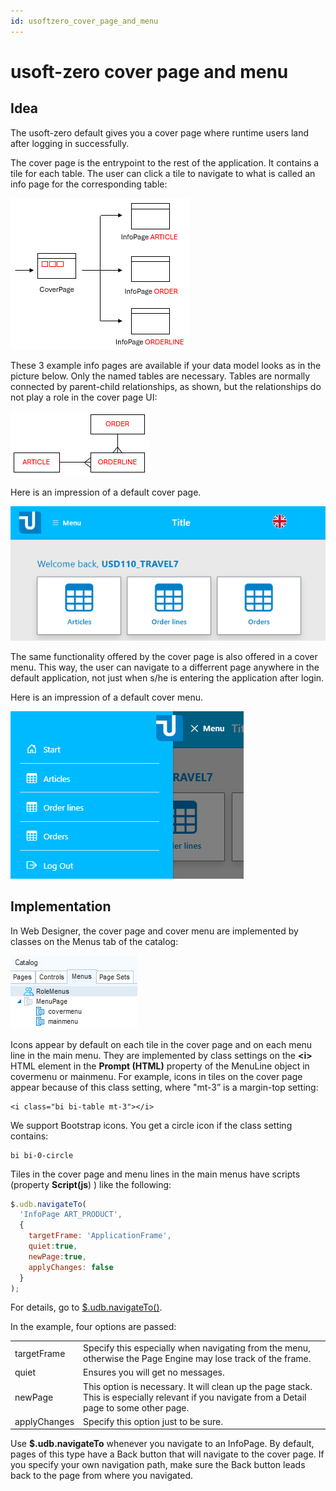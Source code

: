 ```yaml
---
id: usoftzero_cover_page_and_menu
---
```


# usoft-zero cover page and menu

## ​Idea

The usoft-zero default gives you a cover page where runtime users land after logging in successfully.

The cover page is the entrypoint to the rest of the application. It contains a tile for each table. The user can click a tile to navigate to what is called an info page for the corresponding table:

![](./assets/004e2d6e-0ce0-4554-8c98-c14dc7350ba1.png)

These 3 example info pages are available if your data model looks as in the picture below. Only the named tables are necessary. Tables are normally connected by parent-child relationships, as shown, but the relationships do not play a role in the cover page UI:

![](./assets/6ad07434-e74e-4d5b-becd-d3f236cd7320.png)

Here is an impression of a default cover page.

![](./assets/8b23bf7c-95fc-4664-9f75-f9f7e3f186d1.png)

The same functionality offered by the cover page is also offered in a cover menu. This way, the user can navigate to a differrent page anywhere in the default application, not just when s/he is entering the application after login.

Here is an impression of a default cover menu.

![](./assets/8207149a-b114-48f7-a3fb-0b32bbd61994.png)

## Implementation

In Web Designer, the cover page and cover menu are implemented by classes on the Menus tab of the catalog:

![](./assets/d9aa3e20-f286-44ca-ac73-a3f01af31cfb.png)

Icons appear by default on each tile in the cover page and on each menu line in the main menu. They are implemented by class settings on the **\<i>** HTML element in the **Prompt (HTML)** property of the MenuLine object in covermenu or mainmenu. For example, icons in tiles on the cover page appear because of this class setting, where "mt-3” is a margin-top setting:

```language-html
<i class="bi bi-table mt-3"></i>
```

We support Bootstrap icons. You get a circle icon if the class setting contains:

```language-css
bi bi-0-circle
```

Tiles in the cover page and menu lines in the main menus have scripts (property **Script(js**) ) like the following:

```js
$.udb.navigateTo(
  'InfoPage ART_PRODUCT',
  {
    targetFrame: 'ApplicationFrame', 
    quiet:true, 
    newPage:true, 
    applyChanges: false
  }
);
```

For details, go to [$.udb.navigateTo()]().

In the example, four options are passed:

|        |        |
|--------|--------|
|targetFrame|Specify this especially when navigating from the menu, otherwise the Page Engine may lose track of the frame.|
|quiet   |Ensures you will get no messages.|
|newPage |This option is necessary. It will clean up the page stack. This is especially relevant if you navigate from a Detail page to some other page.|
|applyChanges|Specify this option just to be sure.|



Use **$.udb.navigateTo** whenever you navigate to an InfoPage. By default, pages of this type have a Back button that will navigate to the cover page. If you specify your own navigation path, make sure the Back button leads back to the page from where you navigated.